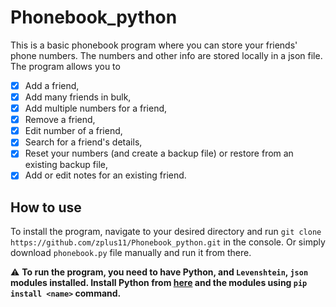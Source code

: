 # Phonebook_python
This is a basic phonebook program where you can store your friends' phone numbers. The numbers and other info are stored locally in a json file. The program allows you to
- [x] Add a friend,
- [x] Add many friends in bulk,
- [x] Add multiple numbers for a friend, 
- [x] Remove a friend,
- [x] Edit number of a friend,
- [x] Search for a friend's details,
- [x] Reset your numbers (and create a backup file) or restore from an existing backup file,
- [x] Add or edit notes for an existing friend.

## How to use
To install the program, navigate to your desired directory and run `git clone https://github.com/zplus11/Phonebook_python.git` in the console. Or simply download `phonebook.py` file manually and run it from there.

⚠️ **To run the program, you need to have Python, and `Levenshtein`, `json` modules installed. Install Python from [here](https://www.python.org/downloads/) and the modules using `pip install <name>` command.**

